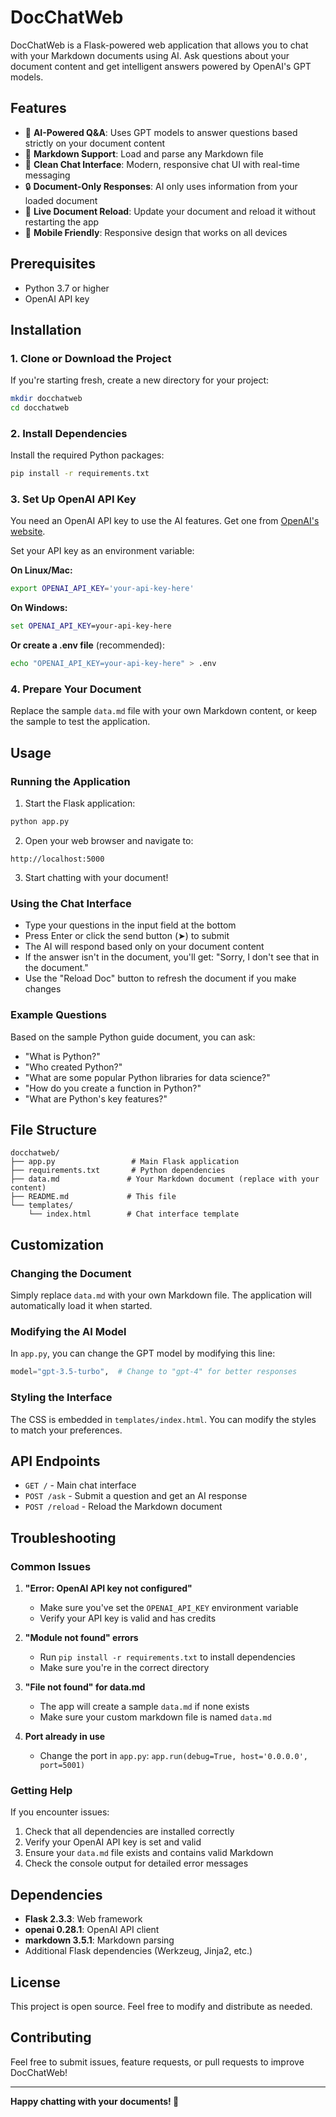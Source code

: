 # DocChatWeb

DocChatWeb is a Flask-powered web application that allows you to chat with your Markdown documents using AI. Ask questions about your document content and get intelligent answers powered by OpenAI's GPT models.

## Features

- 🤖 **AI-Powered Q&A**: Uses GPT models to answer questions based strictly on your document content
- 📝 **Markdown Support**: Load and parse any Markdown file
- 💬 **Clean Chat Interface**: Modern, responsive chat UI with real-time messaging
- 🔒 **Document-Only Responses**: AI only uses information from your loaded document
- 🔄 **Live Document Reload**: Update your document and reload it without restarting the app
- 📱 **Mobile Friendly**: Responsive design that works on all devices

## Prerequisites

- Python 3.7 or higher
- OpenAI API key

## Installation

### 1. Clone or Download the Project

If you're starting fresh, create a new directory for your project:

```bash
mkdir docchatweb
cd docchatweb
```

### 2. Install Dependencies

Install the required Python packages:

```bash
pip install -r requirements.txt
```

### 3. Set Up OpenAI API Key

You need an OpenAI API key to use the AI features. Get one from [OpenAI's website](https://platform.openai.com/api-keys).

Set your API key as an environment variable:

**On Linux/Mac:**
```bash
export OPENAI_API_KEY='your-api-key-here'
```

**On Windows:**
```cmd
set OPENAI_API_KEY=your-api-key-here
```

**Or create a .env file** (recommended):
```bash
echo "OPENAI_API_KEY=your-api-key-here" > .env
```

### 4. Prepare Your Document

Replace the sample `data.md` file with your own Markdown content, or keep the sample to test the application.

## Usage

### Running the Application

1. Start the Flask application:
```bash
python app.py
```

2. Open your web browser and navigate to:
```
http://localhost:5000
```

3. Start chatting with your document!

### Using the Chat Interface

- Type your questions in the input field at the bottom
- Press Enter or click the send button (➤) to submit
- The AI will respond based only on your document content
- If the answer isn't in the document, you'll get: "Sorry, I don't see that in the document."
- Use the "Reload Doc" button to refresh the document if you make changes

### Example Questions

Based on the sample Python guide document, you can ask:

- "What is Python?"
- "Who created Python?"
- "What are some popular Python libraries for data science?"
- "How do you create a function in Python?"
- "What are Python's key features?"

## File Structure

```
docchatweb/
├── app.py                 # Main Flask application
├── requirements.txt       # Python dependencies
├── data.md               # Your Markdown document (replace with your content)
├── README.md             # This file
└── templates/
    └── index.html        # Chat interface template
```

## Customization

### Changing the Document

Simply replace `data.md` with your own Markdown file. The application will automatically load it when started.

### Modifying the AI Model

In `app.py`, you can change the GPT model by modifying this line:

```python
model="gpt-3.5-turbo",  # Change to "gpt-4" for better responses
```

### Styling the Interface

The CSS is embedded in `templates/index.html`. You can modify the styles to match your preferences.

## API Endpoints

- `GET /` - Main chat interface
- `POST /ask` - Submit a question and get an AI response
- `POST /reload` - Reload the Markdown document

## Troubleshooting

### Common Issues

1. **"Error: OpenAI API key not configured"**
   - Make sure you've set the `OPENAI_API_KEY` environment variable
   - Verify your API key is valid and has credits

2. **"Module not found" errors**
   - Run `pip install -r requirements.txt` to install dependencies
   - Make sure you're in the correct directory

3. **"File not found" for data.md**
   - The app will create a sample `data.md` if none exists
   - Make sure your custom markdown file is named `data.md`

4. **Port already in use**
   - Change the port in `app.py`: `app.run(debug=True, host='0.0.0.0', port=5001)`

### Getting Help

If you encounter issues:
1. Check that all dependencies are installed correctly
2. Verify your OpenAI API key is set and valid
3. Ensure your `data.md` file exists and contains valid Markdown
4. Check the console output for detailed error messages

## Dependencies

- **Flask 2.3.3**: Web framework
- **openai 0.28.1**: OpenAI API client
- **markdown 3.5.1**: Markdown parsing
- Additional Flask dependencies (Werkzeug, Jinja2, etc.)

## License

This project is open source. Feel free to modify and distribute as needed.

## Contributing

Feel free to submit issues, feature requests, or pull requests to improve DocChatWeb!

---

**Happy chatting with your documents! 🚀**
